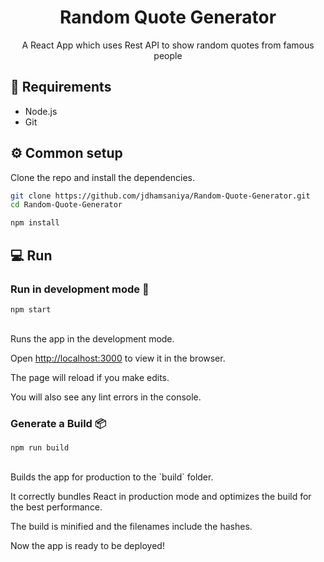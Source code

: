 <h1 align="center">Random Quote Generator</h1>
<div align="center">
  <p>A React App which uses Rest API to show random quotes from famous people</p>
</div>


## 🏁 Requirements

* Node.js
* Git

## ⚙ Common setup

Clone the repo and install the dependencies.

```bash
git clone https://github.com/jdhamsaniya/Random-Quote-Generator.git
cd Random-Quote-Generator
```

```bash
npm install
```

## 💻 Run

### Run in development mode 🧪

```
npm start
```
<br/>
Runs the app in the development mode.<br />

Open [http://localhost:3000](http://localhost:3000) to view it in the browser.

The page will reload if you make edits.<br />

You will also see any lint errors in the console.

### Generate a Build 📦

```
npm run build
```
<br/>
Builds the app for production to the `build` folder.<br />

It correctly bundles React in production mode and optimizes the build for the best performance.

The build is minified and the filenames include the hashes.<br />

Now the app is ready to be deployed!

